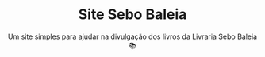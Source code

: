 <div align="center">

# Site Sebo Baleia

Um site simples para ajudar na divulgação dos livros da Livraria Sebo Baleia 📚 

</div>
